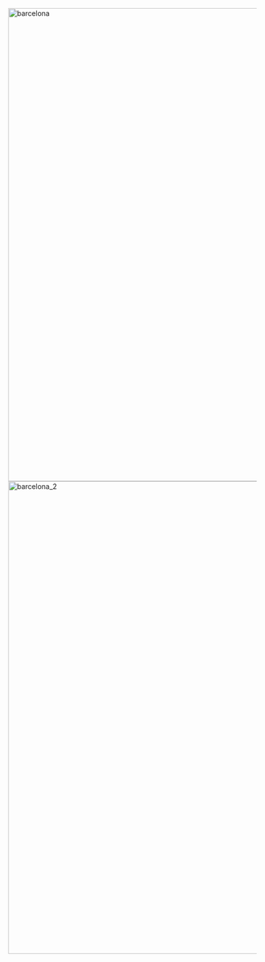 <img width="960" alt="barcelona" src="https://user-images.githubusercontent.com/61084715/105638670-2d0d5d80-5e74-11eb-86c8-110701caa453.png">


<img width="959" alt="barcelona_2" src="https://user-images.githubusercontent.com/61084715/105638714-837a9c00-5e74-11eb-8284-1fbf291abd1f.png">

